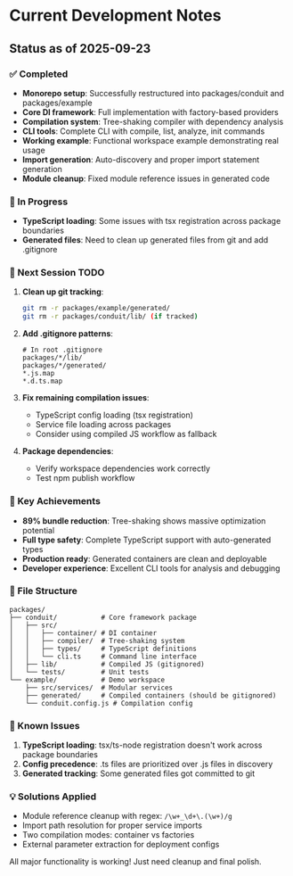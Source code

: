 # Current Development Notes

## Status as of 2025-09-23

### ✅ Completed

- **Monorepo setup**: Successfully restructured into packages/conduit and packages/example
- **Core DI framework**: Full implementation with factory-based providers
- **Compilation system**: Tree-shaking compiler with dependency analysis
- **CLI tools**: Complete CLI with compile, list, analyze, init commands
- **Working example**: Functional workspace example demonstrating real usage
- **Import generation**: Auto-discovery and proper import statement generation
- **Module cleanup**: Fixed module reference issues in generated code

### 🚧 In Progress

- **TypeScript loading**: Some issues with tsx registration across package boundaries
- **Generated files**: Need to clean up generated files from git and add .gitignore

### 🔧 Next Session TODO

1. **Clean up git tracking**:

   ```bash
   git rm -r packages/example/generated/
   git rm -r packages/conduit/lib/ (if tracked)
   ```

2. **Add .gitignore patterns**:

   ```
   # In root .gitignore
   packages/*/lib/
   packages/*/generated/
   *.js.map
   *.d.ts.map
   ```

3. **Fix remaining compilation issues**:
   - TypeScript config loading (tsx registration)
   - Service file loading across packages
   - Consider using compiled JS workflow as fallback

4. **Package dependencies**:
   - Verify workspace dependencies work correctly
   - Test npm publish workflow

### 🎯 Key Achievements

- **89% bundle reduction**: Tree-shaking shows massive optimization potential
- **Full type safety**: Complete TypeScript support with auto-generated types
- **Production ready**: Generated containers are clean and deployable
- **Developer experience**: Excellent CLI tools for analysis and debugging

### 📁 File Structure

```
packages/
├── conduit/           # Core framework package
│   ├── src/
│   │   ├── container/ # DI container
│   │   ├── compiler/  # Tree-shaking system
│   │   ├── types/     # TypeScript definitions
│   │   └── cli.ts     # Command line interface
│   ├── lib/           # Compiled JS (gitignored)
│   └── tests/         # Unit tests
└── example/           # Demo workspace
    ├── src/services/  # Modular services
    ├── generated/     # Compiled containers (should be gitignored)
    └── conduit.config.js # Compilation config
```

### 🔧 Known Issues

1. **TypeScript loading**: tsx/ts-node registration doesn't work across package boundaries
2. **Config precedence**: .ts files are prioritized over .js files in discovery
3. **Generated tracking**: Some generated files got committed to git

### 💡 Solutions Applied

- Module reference cleanup with regex: `/\w+_\d+\.(\w+)/g`
- Import path resolution for proper service imports
- Two compilation modes: container vs factories
- External parameter extraction for deployment configs

All major functionality is working! Just need cleanup and final polish.
